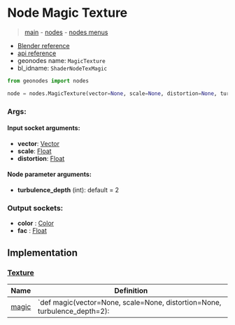 # Node Magic Texture

> [main](../structure.md) - [nodes](nodes.md) - [nodes menus](nodes_menus.md)

- [Blender reference](https://docs.blender.org/manual/en/latest/modeling/geometry_nodes/texture/magic.html)
- [api reference](https://docs.blender.org/api/current/bpy.types.ShaderNodeTexMagic.html)
- geonodes name: `MagicTexture`
- bl_idname: `ShaderNodeTexMagic`

```python
from geonodes import nodes

node = nodes.MagicTexture(vector=None, scale=None, distortion=None, turbulence_depth=2)
```

### Args:

#### Input socket arguments:

- **vector**: [Vector](Vector.md)
- **scale**: [Float](Float.md)
- **distortion**: [Float](Float.md)

#### Node parameter arguments:

- **turbulence_depth** (int): default = 2

### Output sockets:

- **color** : [Color](Color.md)
- **fac** : [Float](Float.md)

## Implementation

### [Texture](Texture.md)

| Name | Definition |
|------|------------|
 | [magic](Texture.md#magic-staticmethod) | `def magic(vector=None, scale=None, distortion=None, turbulence_depth=2): |

